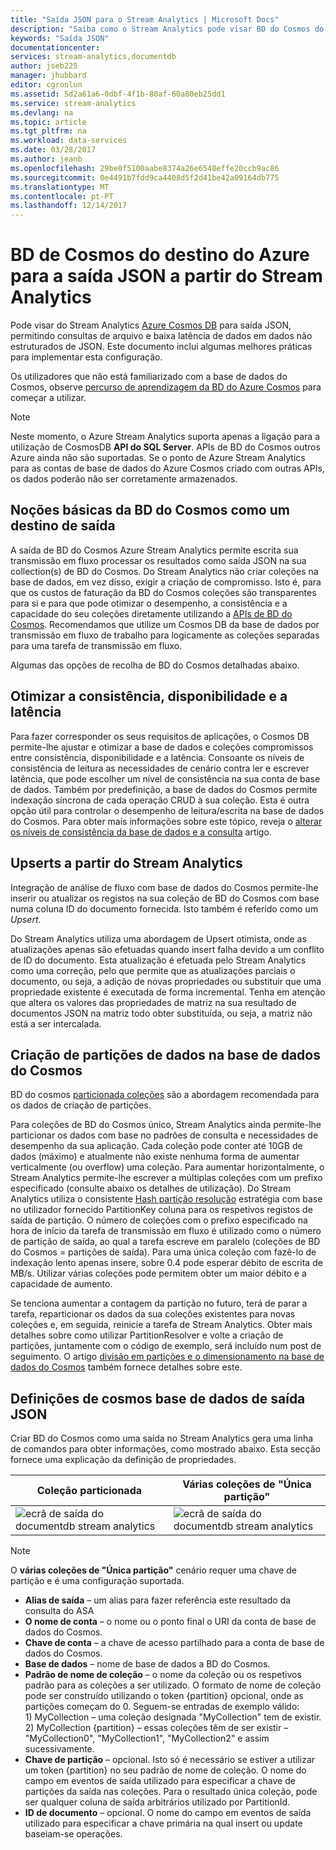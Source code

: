 ```yaml
---
title: "Saída JSON para o Stream Analytics | Microsoft Docs"
description: "Saiba como o Stream Analytics pode visar BD do Cosmos do Azure para saída JSON, para o arquivo de dados e consultas de latência baixa em dados não estruturados de JSON."
keywords: "Saída JSON"
documentationcenter: 
services: stream-analytics,documentdb
author: jseb225
manager: jhubbard
editor: cgronlun
ms.assetid: 5d2a61a6-0dbf-4f1b-80af-60a80eb25dd1
ms.service: stream-analytics
ms.devlang: na
ms.topic: article
ms.tgt_pltfrm: na
ms.workload: data-services
ms.date: 03/28/2017
ms.author: jeanb
ms.openlocfilehash: 29be0f5100aabe8374a26e6548effe20ccb9ac86
ms.sourcegitcommit: 0e4491b7fdd9ca4408d5f2d41be42a09164db775
ms.translationtype: MT
ms.contentlocale: pt-PT
ms.lasthandoff: 12/14/2017
---
```

# <a name="target-azure-cosmos-db-for-json-output-from-stream-analytics"></a>BD de Cosmos do destino do Azure para a saída JSON a partir do Stream Analytics
Pode visar do Stream Analytics [Azure Cosmos DB](https://azure.microsoft.com/services/documentdb/) para saída JSON, permitindo consultas de arquivo e baixa latência de dados em dados não estruturados de JSON. Este documento inclui algumas melhores práticas para implementar esta configuração.

Os utilizadores que não está familiarizado com a base de dados do Cosmos, observe [percurso de aprendizagem da BD do Azure Cosmos](https://azure.microsoft.com/documentation/learning-paths/documentdb/) para começar a utilizar. 

> [!Note]
> Neste momento, o Azure Stream Analytics suporta apenas a ligação para a utilização de CosmosDB **API do SQL Server**.
> APIs de BD do Cosmos outros Azure ainda não são suportadas. Se o ponto de Azure Stream Analytics para as contas de base de dados do Azure Cosmos criado com outras APIs, os dados poderão não ser corretamente armazenados. 

## <a name="basics-of-cosmos-db-as-an-output-target"></a>Noções básicas da BD do Cosmos como um destino de saída
A saída de BD do Cosmos Azure Stream Analytics permite escrita sua transmissão em fluxo processar os resultados como saída JSON na sua collection(s) de BD do Cosmos. Do Stream Analytics não criar coleções na base de dados, em vez disso, exigir a criação de compromisso. Isto é, para que os custos de faturação da BD do Cosmos coleções são transparentes para si e para que pode otimizar o desempenho, a consistência e a capacidade do seu coleções diretamente utilizando a [APIs de BD do Cosmos](https://msdn.microsoft.com/library/azure/dn781481.aspx). Recomendamos que utilize um Cosmos DB da base de dados por transmissão em fluxo de trabalho para logicamente as coleções separadas para uma tarefa de transmissão em fluxo.

Algumas das opções de recolha de BD do Cosmos detalhadas abaixo.

## <a name="tune-consistency-availability-and-latency"></a>Otimizar a consistência, disponibilidade e a latência
Para fazer corresponder os seus requisitos de aplicações, o Cosmos DB permite-lhe ajustar e otimizar a base de dados e coleções compromissos entre consistência, disponibilidade e a latência. Consoante os níveis de consistência de leitura as necessidades de cenário contra ler e escrever latência, que pode escolher um nível de consistência na sua conta de base de dados. Também por predefinição, a base de dados do Cosmos permite indexação síncrona de cada operação CRUD à sua coleção. Esta é outra opção útil para controlar o desempenho de leitura/escrita na base de dados do Cosmos. Para obter mais informações sobre este tópico, reveja o [alterar os níveis de consistência da base de dados e a consulta](../cosmos-db/consistency-levels.md) artigo.

## <a name="upserts-from-stream-analytics"></a>Upserts a partir do Stream Analytics
Integração de análise de fluxo com base de dados do Cosmos permite-lhe inserir ou atualizar os registos na sua coleção de BD do Cosmos com base numa coluna ID do documento fornecida. Isto também é referido como um *Upsert*.

Do Stream Analytics utiliza uma abordagem de Upsert otimista, onde as atualizações apenas são efetuadas quando insert falha devido a um conflito de ID do documento. Esta atualização é efetuada pelo Stream Analytics como uma correção, pelo que permite que as atualizações parciais o documento, ou seja, a adição de novas propriedades ou substituir que uma propriedade existente é executada de forma incremental. Tenha em atenção que altera os valores das propriedades de matriz na sua resultado de documentos JSON na matriz todo obter substituída, ou seja, a matriz não está a ser intercalada.

## <a name="data-partitioning-in-cosmos-db"></a>Criação de partições de dados na base de dados do Cosmos
BD do cosmos [particionada coleções](../cosmos-db/partition-data.md) são a abordagem recomendada para os dados de criação de partições. 

Para coleções de BD do Cosmos único, Stream Analytics ainda permite-lhe particionar os dados com base no padrões de consulta e necessidades de desempenho da sua aplicação. Cada coleção pode conter até 10GB de dados (máximo) e atualmente não existe nenhuma forma de aumentar verticalmente (ou overflow) uma coleção. Para aumentar horizontalmente, o Stream Analytics permite-lhe escrever a múltiplas coleções com um prefixo especificado (consulte abaixo os detalhes de utilização). Do Stream Analytics utiliza o consistente [Hash partição resolução](https://msdn.microsoft.com/library/azure/microsoft.azure.documents.partitioning.hashpartitionresolver.aspx) estratégia com base no utilizador fornecido PartitionKey coluna para os respetivos registos de saída de partição. O número de coleções com o prefixo especificado na hora de início da tarefa de transmissão em fluxo é utilizado como o número de partição de saída, ao qual a tarefa escreve em paralelo (coleções de BD do Cosmos = partições de saída). Para uma única coleção com fazê-lo de indexação lento apenas insere, sobre 0.4 pode esperar débito de escrita de MB/s. Utilizar várias coleções pode permitem obter um maior débito e a capacidade de aumento.

Se tenciona aumentar a contagem da partição no futuro, terá de parar a tarefa, reparticionar os dados da sua coleções existentes para novas coleções e, em seguida, reinicie a tarefa de Stream Analytics. Obter mais detalhes sobre como utilizar PartitionResolver e volte a criação de partições, juntamente com o código de exemplo, será incluído num post de seguimento. O artigo [divisão em partições e o dimensionamento na base de dados do Cosmos](../cosmos-db/sql-api-partition-data.md) também fornece detalhes sobre este.

## <a name="cosmos-db-settings-for-json-output"></a>Definições de cosmos base de dados de saída JSON
Criar BD do Cosmos como uma saída no Stream Analytics gera uma linha de comandos para obter informações, como mostrado abaixo. Esta secção fornece uma explicação da definição de propriedades.

Coleção particionada | Várias coleções de "Única partição"
---|---
![ecrã de saída do documentdb stream analytics](media/stream-analytics-documentdb-output/stream-analytics-documentdb-output-1.png) |  ![ecrã de saída do documentdb stream analytics](media/stream-analytics-documentdb-output/stream-analytics-documentdb-output-2.png)


  
> [!NOTE]
> O **várias coleções de "Única partição"** cenário requer uma chave de partição e é uma configuração suportada. 

* **Alias de saída** – um alias para fazer referência este resultado da consulta do ASA  
* **O nome de conta** – o nome ou o ponto final o URI da conta de base de dados do Cosmos.  
* **Chave de conta** – a chave de acesso partilhado para a conta de base de dados do Cosmos.  
* **Base de dados** – nome de base de dados a BD do Cosmos.  
* **Padrão de nome de coleção** – o nome da coleção ou os respetivos padrão para as coleções a ser utilizado. O formato de nome de coleção pode ser construído utilizando o token {partition} opcional, onde as partições começam do 0. Seguem-se entradas de exemplo válido:  
  1\) MyCollection – uma coleção designada "MyCollection" tem de existir.  
  2\) MyCollection {partition} – essas coleções têm de ser existir – "MyCollection0", "MyCollection1", "MyCollection2" e assim sucessivamente.  
* **Chave de partição** – opcional. Isto só é necessário se estiver a utilizar um token {partition} no seu padrão de nome de coleção. O nome do campo em eventos de saída utilizado para especificar a chave de partições da saída nas coleções. Para o resultado única coleção, pode ser qualquer coluna de saída arbitrários utilizado por PartitionId.  
* **ID de documento** – opcional. O nome do campo em eventos de saída utilizado para especificar a chave primária na qual insert ou update baseiam-se operações.  
